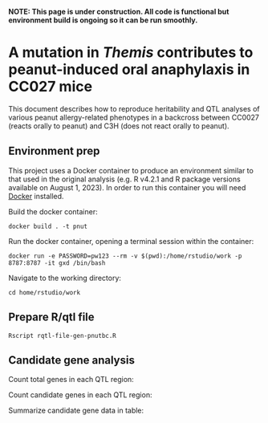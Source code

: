 **NOTE: This page is under construction. All code is functional but environment build is ongoing so it can be run smoothly.**

# A mutation in *Themis* contributes to peanut-induced oral anaphylaxis in CC027 mice 

This document describes how to reproduce heritability and QTL analyses of various peanut allergy-related phenotypes in a backcross between CC0027 (reacts orally to peanut) and C3H (does not react orally to peanut). 

Environment prep
----------------

This project uses a Docker container to produce an environment similar to that used in the original analysis (e.g. R v4.2.1 and R package versions available on August 1, 2023). In order to run this container you will need [Docker](https://docs.docker.com/get-docker/) installed. 

Build the docker container:

```
docker build . -t pnut 
```

Run the docker container, opening a terminal session within the container:

```
docker run -e PASSWORD=pw123 --rm -v $(pwd):/home/rstudio/work -p 8787:8787 -it gxd /bin/bash
```

Navigate to the working directory: 

```
cd home/rstudio/work 
```

Prepare R/qtl file 
-----------------------

```
Rscript rqtl-file-gen-pnutbc.R
```

Candidate gene analysis
-----------------------

Count total genes in each QTL region:

Count candidate genes in each QTL region:  

Summarize candidate gene data in table:  